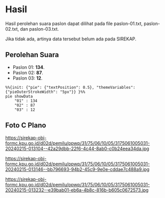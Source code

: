 # Hasil

Hasil perolehan suara paslon dapat dilihat pada file paslon-01.txt, paslon-02.txt, dan paslon-03.txt.

Jika tidak ada, artinya data tersebut belum ada pada SIREKAP.

## Perolehan Suara

 * Paslon 01: **134**.
 * Paslon 02: **87**.
 * Paslon 03: **12**.

```mermaid
%%{init: {"pie": {"textPosition": 0.5}, "themeVariables": {"pieOuterStrokeWidth": "5px"}} }%%
pie showData
    "01" : 134
    "02" : 87
    "03" : 12
```
## Foto C Plano

https://sirekap-obj-formc.kpu.go.id/d02d/pemilu/ppwp/31/75/06/10/05/3175061005031-20240215-013104--42a29dbb-22f6-4c44-8ab0-c0b24eea34da.jpg

https://sirekap-obj-formc.kpu.go.id/d02d/pemilu/ppwp/31/75/06/10/05/3175061005031-20240215-013146--bb796693-94b2-45c9-9e0e-cddae7c488a9.jpg

https://sirekap-obj-formc.kpu.go.id/d02d/pemilu/ppwp/31/75/06/10/05/3175061005031-20240215-013232--e39bab01-eb6a-4b8c-816b-b605c0672573.jpg
